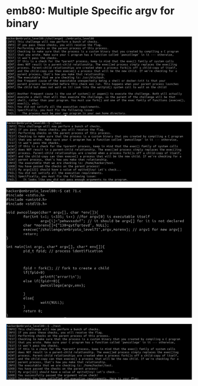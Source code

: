 # emb80: Multiple Specific argv for binary

![So it is another binary challenge](<../.gitbook/assets/image (220).png>)

![Should pass multiple arguments ](<../.gitbook/assets/image (18) (1).png>)

![Then use 71st's challenge source code](<../.gitbook/assets/image (99) (1).png>)

![I get the flag.](<../.gitbook/assets/image (164).png>)
